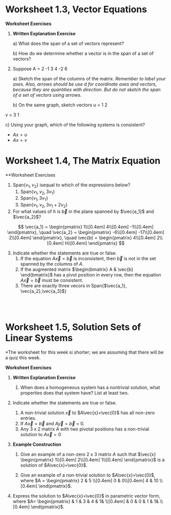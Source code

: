 # **Worksheet 1.3, Vector Equations**
**Worksheet Exercises**
1. **Written Explanation Exercise**

    a) What does the span of a set of vectors represent?

    b) How do we determine whether a vector is in the span of a set of vectors?

2. Suppose A = 
2 -1 3
4 -2 6

    a) Sketch the span of the columns of the matrix. *Remember to label your axes. Also, arrows should be use d for coordinate axes and vectors, because they are quantities with direction. But do not sketch the span of a set of vectors using arrows.*

    b) On the same graph, sketch vectors u = 
1
2

v = 
3
1

c) Using your graph, which of the following systems is consistent?

- $Ax = u$
- $Ax = v$

# **Worksheet 1.4, The Matrix Equation**
**Worksheet Exercises
1. Span{$v_1,v_2$} isequal to which of the expressions below?  
    1. Span{$v_1, v_2, 3v_1$}
    2. Span{$v_1, 3v_1$}
    3. Span{$v_1, v_2, 3v_1 + 2v_2$}
2. For what values of $h$ is $\vec{b}$ in the plane spanned by $\vec{a_1}$ and $\vec{a_2}$?

$$
\vec{a_1} = \begin{pmatrix}
1\\[0.4em]
4\\[0.4em]
-1\\[0.4em]
\end{pmatrix}, \quad
\vec{a_2} = \begin{pmatrix}
-6\\[0.4em]
-17\\[0.4em]
2\\[0.4em]
\end{pmatrix}, \quad
\vec{b} =
\begin{pmatrix}
4\\[0.4em]
2\\[0.4em]
h\\[0.4em]
\end{pmatrix}
$$

3. Indicate whether the statements are true or false.
    1. If the equation $A\vec{x} = \vec{b}$ is inconsistent, then $\vec{b}$ is not in the set spanned by the columns of $A$.
    2. If the augmented matrix $\begin{bmatrix}
 A & \vec{b} \end{bmatrix}$  has a pivot position in every row, then the equation $A\vec{x} = \vec{b}$ must be consistent.
    3. There are exactly three vecors in Span{$\vec{a_1}, \vec{a_2},\vec{a_3}$}

<br>
<br>

# **Worksheet 1.5, Solution Sets of Linear Systems**
*The worksheet for this week si shorter; we are assuming that there will be a quiz this week.

**Worksheet Exercises**
1. **Written Explanation Exercise**
    1. When does a homogeneous system has a nontrivial solution, what properties does that system have? List at least two.
2. Indicate whether the statements are true or false.
    1. A non-trivial solution $\vec{x}$ to $A\vec{x}=\vec{0}$ has all non-zero entries.
    2. If $A\vec{x}=\vec{b}$ and $A\vec{y}=\vec{b}$ = 0.
    3. Any 3 x 2 matrix $A$ with two pivotal positions has a non-trivial solution to $A\vec{x}=0$

3. **Example Construction**
    1. Give an example of a non-zero 2 x 3 matrix $A$ such that $\vec{x}
\begin{pmatrix}
1\\[0.4em]
2\\[0.4em]
1\\[0.4em]
\end{pmatrix}$
    is a solution of $A\vec{x}=\vec{0}$.

    2. Give an example of a non-trivial solution to $A\vec{x}=\vec{0}$, where $A = 
\begin{pmatrix}
 2 & 5 \\[0.4em]
 0 & 0\\[0.4em]
 4 & 10 \\[0.4em]
\end{pmatrix}$.

4. Express the solution to $A\vec{x}=\vec{0}$ in parametric vector form, where $A=
\begin{pmatrix}
& 1 & 3 & 4 & 1& \\[0.4em]
& 0 & 0 & 1 & 1& \\[0.4em]
\end{pmatrix}$.
